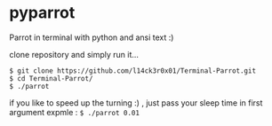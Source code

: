 # pyparrot
Parrot in terminal with python and ansi text :)

clone repository and simply run it...
```
$ git clone https://github.com/l14ck3r0x01/Terminal-Parrot.git
$ cd Terminal-Parrot/
$ ./parrot
```

if you like to speed up the turning :) , just pass your sleep time in first argument
expmle : `$ ./parrot 0.01`
